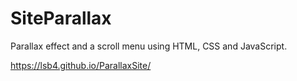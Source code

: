 # SiteParallax

Parallax effect and a scroll menu using HTML, CSS and JavaScript.

https://lsb4.github.io/ParallaxSite/

